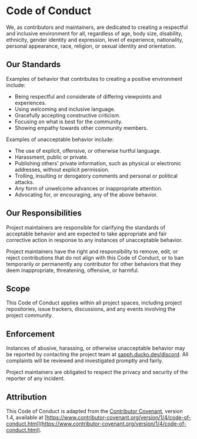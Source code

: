 # Code of Conduct

We, as contributors and maintainers, are dedicated to creating a respectful and inclusive environment for all, regardless of age, body size, disability, ethnicity, gender identity and expression, level of experience, nationality, personal appearance, race, religion, or sexual identity and orientation.

## Our Standards

Examples of behavior that contributes to creating a positive environment include:

- Being respectful and considerate of differing viewpoints and experiences.
- Using welcoming and inclusive language.
- Gracefully accepting constructive criticism.
- Focusing on what is best for the community.
- Showing empathy towards other community members.

Examples of unacceptable behavior include:

- The use of explicit, offensive, or otherwise hurtful language.
- Harassment, public or private.
- Publishing others' private information, such as physical or electronic addresses, without explicit permission.
- Trolling, insulting or derogatory comments and personal or political attacks.
- Any form of unwelcome advances or inappropriate attention.
- Advocating for, or encouraging, any of the above behavior.

## Our Responsibilities

Project maintainers are responsible for clarifying the standards of acceptable behavior and are expected to take appropriate and fair corrective action in response to any instances of unacceptable behavior.

Project maintainers have the right and responsibility to remove, edit, or reject contributions that do not align with this Code of Conduct, or to ban temporarily or permanently any contributor for other behaviors that they deem inappropriate, threatening, offensive, or harmful.

## Scope

This Code of Conduct applies within all project spaces, including project repositories, issue trackers, discussions, and any events involving the project community.

## Enforcement

Instances of abusive, harassing, or otherwise unacceptable behavior may be reported by contacting the project team at [sapph.ducko.dev/discord](https://sapph.ducko.dev/discord). All complaints will be reviewed and investigated promptly and fairly.

Project maintainers are obligated to respect the privacy and security of the reporter of any incident.

## Attribution

This Code of Conduct is adapted from the [Contributor Covenant](https://www.contributor-covenant.org), version 1.4, available at [https://www.contributor-covenant.org/version/1/4/code-of-conduct.html](https://www.contributor-covenant.org/version/1/4/code-of-conduct.html).
